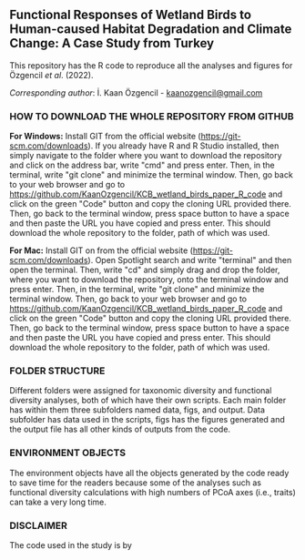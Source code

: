 ## Functional Responses of Wetland Birds to Human-caused Habitat Degradation and Climate Change: A Case Study from Turkey #
This repository has the R code to reproduce all the analyses and figures for Özgencil *et al*. (2022).

*Corresponding author*: İ. Kaan Özgencil - kaanozgencil@gmail.com

### HOW TO DOWNLOAD THE WHOLE REPOSITORY FROM GITHUB
**For Windows:** Install GIT from the official website 
(https://git-scm.com/downloads). If you already have R and R Studio
installed, then simply navigate to the folder where you want to 
download the repository and click on the address bar, write "cmd"
and press enter. Then, in the terminal, write "git clone" and minimize
the terminal window. Then, go back to your web browser and go to 
https://github.com/KaanOzgencil/KCB_wetland_birds_paper_R_code and
click on the green "Code" button and copy the cloning URL provided
there. Then, go back to the terminal window, press space button to have
a space and then paste the URL you have copied and press enter. 
This should download the whole repository to the folder, path of 
which was used.

**For Mac:** Install GIT on from the official website 
(https://git-scm.com/downloads). Open Spotlight search and write
"terminal" and then open the terminal. Then, write "cd" and simply
drag and drop the folder, where you want to download the repository,
onto the terminal window and press enter. Then, in the terminal, 
write "git clone" and minimize the terminal window. Then, go back to 
your web browser and go to 
https://github.com/KaanOzgencil/KCB_wetland_birds_paper_R_code and
click on the green "Code" button and copy the cloning URL provided
there. Then, go back to the terminal window, press space button to have
a space and then paste the URL you have copied and press enter. 
This should download the whole repository to the folder, path of 
which was used.


### FOLDER STRUCTURE
Different folders were assigned for taxonomic diversity and functional
diversity analyses, both of which have their own scripts. Each main
folder has within them three subfolders named data, figs, and output.
Data subfolder has data used in the scripts, figs has the figures 
generated and the output file has all other kinds of outputs from the 
code.

### ENVIRONMENT OBJECTS
The environment objects have all the objects generated by the code 
ready to save time for the readers because some of the analyses such
as functional diversity calculations with high numbers of PCoA axes
(i.e., traits) can take a very long time.

### DISCLAIMER
The code used in the study is by 


